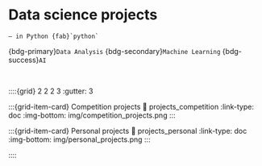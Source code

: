 # Data science projects
```{epigraph}
— in Python {fab}`python`
```
{bdg-primary}`Data Analysis` {bdg-secondary}`Machine Learning` {bdg-success}`AI`

&nbsp;

::::{grid} 2 2 2 3
:gutter: 3

:::{grid-item-card} Competition projects
:link: projects_competition
:link-type: doc
:img-bottom: img/competition_projects.png
:::

:::{grid-item-card} Personal projects
:link: projects_personal
:link-type: doc
:img-bottom: img/personal_projects.png
:::

::::